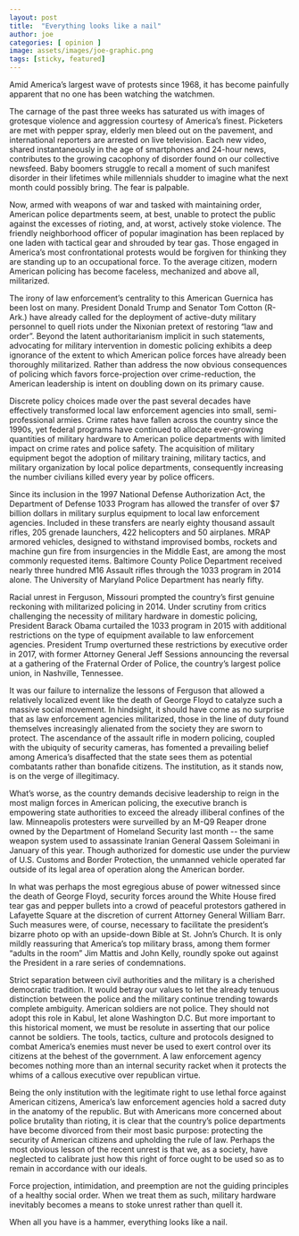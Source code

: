```yaml
---
layout: post
title:  "Everything looks like a nail"
author: joe
categories: [ opinion ]
image: assets/images/joe-graphic.png
tags: [sticky, featured]
---
```

Amid America’s largest wave of protests since 1968, it has become painfully apparent that no one has been watching the watchmen.
  
The carnage of the past three weeks has saturated us with images of grotesque violence and aggression courtesy of America’s finest. Picketers are met with pepper spray, elderly men bleed out on the pavement, and international reporters are arrested on live television. Each new video, shared instantaneously in the age of smartphones and 24-hour news, contributes to the growing cacophony of disorder found on our collective newsfeed. Baby boomers struggle to recall a moment of such manifest disorder in their lifetimes while millennials shudder to imagine what the next month could possibly bring. The fear is palpable.
  
Now, armed with weapons of war and tasked with maintaining order, American police departments seem, at best, unable to protect the public against the excesses of rioting, and, at worst, actively stoke violence. The friendly neighborhood officer of popular imagination has been replaced by one laden with tactical gear and shrouded by tear gas. Those engaged in America’s most confrontational protests would be forgiven for thinking they are standing up to an occupational force. To the average citizen, modern American policing has become faceless, mechanized and above all, militarized. 

The irony of law enforcement’s centrality to this American Guernica has been lost on many.  President Donald Trump and Senator Tom Cotton (R-Ark.) have already called for the deployment of active-duty military personnel to quell riots under the Nixonian pretext of restoring “law and order”. Beyond the latent authoritarianism implicit in such statements, advocating for military intervention in domestic policing exhibits a deep ignorance of the extent to which American police forces have already been thoroughly militarized. Rather than address the now obvious consequences of policing which favors force-projection over crime-reduction, the American leadership is intent on doubling down on its primary cause. 

Discrete policy choices made over the past several decades have effectively transformed local law enforcement agencies into small, semi-professional armies. Crime rates have fallen across the country since the 1990s, yet federal programs have continued to allocate ever-growing quantities of military hardware to American police departments with limited impact on crime rates and police safety. The acquisition of military equipment begot the adoption of military training, military tactics, and military organization by local police departments, consequently increasing the number civilians killed every year by police officers. 

Since its inclusion in the 1997 National Defense Authorization Act, the Department of Defense 1033 Program has allowed the transfer of over $7 billion dollars in military surplus equipment to local law enforcement agencies. Included in these transfers are nearly eighty thousand assault rifles, 205 grenade launchers, 422 helicopters and 50 airplanes. MRAP armored vehicles, designed to withstand improvised bombs, rockets and machine gun fire from insurgencies in the Middle East, are among the most commonly requested items. Baltimore County Police Department received nearly three hundred M16 Assault rifles through the 1033 program in 2014 alone. The University of Maryland Police Department has nearly fifty. 

Racial unrest in Ferguson, Missouri prompted the country’s first genuine reckoning with militarized policing in 2014. Under scrutiny from critics challenging the necessity of military hardware in domestic policing, President Barack Obama curtailed the 1033 program in 2015 with additional restrictions on the type of equipment available to law enforcement agencies. President Trump overturned these restrictions by executive order in 2017, with former Attorney General Jeff Sessions announcing the reversal at a gathering of the Fraternal Order of Police, the country’s largest police union, in Nashville, Tennessee.
  
It was our failure to internalize the lessons of Ferguson that allowed a relatively localized event like the death of George Floyd to catalyze such a massive social movement. In hindsight, it should have come as no surprise that as law enforcement agencies militarized, those in the line of duty found themselves increasingly alienated from the society they are sworn to protect. The ascendance of the assault rifle in modern policing, coupled with the ubiquity of security cameras, has fomented a prevailing belief among America’s disaffected that the state sees them as potential combatants rather than bonafide citizens. The institution, as it stands now, is on the verge of illegitimacy. 

What’s worse, as the country demands decisive leadership to reign in the most malign forces in American policing, the executive branch is empowering state authorities to exceed the already illiberal confines of the law. Minneapolis protesters were surveilled by an M-Q9 Reaper drone owned by the Department of Homeland Security last month -- the same weapon system used to assassinate Iranian General Qassem Soleimani in January of this year. Though authorized for domestic use under the purview of U.S. Customs and Border Protection, the unmanned vehicle operated far outside of its legal area of operation along the American border.

In what was perhaps the most egregious abuse of power witnessed since the death of George Floyd, security forces around the White House fired tear gas and pepper bullets into a crowd of peaceful protestors gathered in Lafayette Square at the discretion of current Attorney General William Barr. Such measures were, of course, necessary to facilitate the president’s bizarre photo op with an upside-down Bible at St. John’s Church. It is only mildly reassuring that America’s top military brass, among them former “adults in the room” Jim Mattis and John Kelly, roundly spoke out against the President in a rare series of condemnations.

Strict separation between civil authorities and the military is a cherished democratic tradition. It would betray our values to let the already tenuous distinction between the police and the military continue trending towards complete ambiguity. American soldiers are not police. They should not adopt this role in Kabul, let alone Washington D.C. But more important to this historical moment, we must be resolute in asserting that our police cannot be soldiers. The tools, tactics, culture and protocols designed to combat America’s enemies must never be used to exert control over its citizens at the behest of the government. A law enforcement agency becomes nothing more than an internal security racket when it protects the whims of a callous executive over republican virtue. 

Being the only institution with the legitimate right to use lethal force against American citizens, America’s law enforcement agencies hold a sacred duty in the anatomy of the republic. But with Americans more concerned about police brutality than rioting, it is clear that the country’s police departments have become divorced from their most basic purpose: protecting the security of American citizens and upholding the rule of law. Perhaps the most obvious lesson of the recent unrest is that we, as a society, have neglected to calibrate just how this right of force ought to be used so as to remain in accordance with our ideals.

Force projection, intimidation, and preemption are not the guiding principles of a healthy social order. When we treat them as such, military hardware inevitably becomes a means to stoke unrest rather than quell it. 

When all you have is a hammer, everything looks like a nail. 
